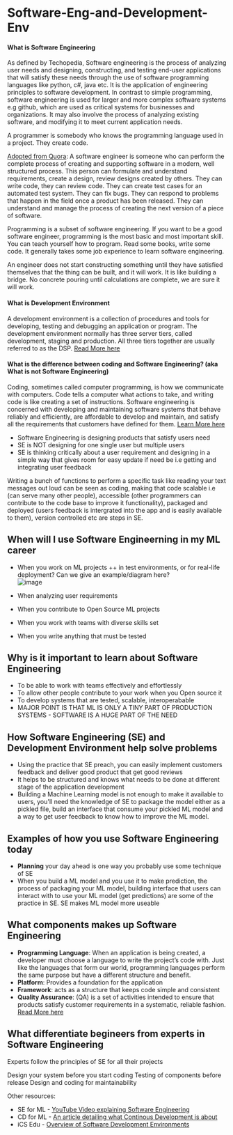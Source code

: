 # Software-Eng-and-Development-Env

#### What is Software Engineering
As defined by Techopedia, Software engineering is the process of analyzing user needs and designing, constructing, and testing end-user applications that will satisfy these needs through the use of software programming languages like python, c#, java etc. It is the application of engineering principles to software development. In contrast to simple programming, software engineering is used for larger and more complex software systems e.g github, which are used as critical systems for businesses and organizations. It may also involve the process of analyzing existing software, and modifying it to meet current application needs.

A programmer is somebody who knows the programming language used in a project. They create code. 

[Adopted from Quora](https://www.quora.com/What-is-software-engineering-vs-programming): A software engineer is someone who can perform the complete process of creating and supporting software in a modern, well structured process. This person can formulate and understand requirements, create a design, review designs created by others. They can write code, they can review code. They can create test cases for an automated test system. They can fix bugs. They can respond to problems that happen in the field once a product has been released. They can understand and manage the process of creating the next version of a piece of software.

Programming is a subset of software engineering. If you want to be a good software engineer, programming is the most basic and most important skill. You can teach yourself how to program. Read some books, write some code. It generally takes some job experience to learn software engineering.

An engineer does not start constructing something until they have satisfied themselves that the thing can be built, and it will work. It is like building a bridge. No concrete pouring until calculations are complete, we are sure it will work.


#### What is Development Environment
A development environment is a collection of procedures and tools for developing, testing and debugging an application or program. The development environment normally has three server tiers, called development, staging and production. All three tiers together are usually referred to as the DSP. [Read More here](https://www.techopedia.com/definition/16376/development-environment#:~:text=A%20development%20environment%20is%20a,referred%20to%20as%20the%20DSP.)

#### What is the difference between coding and Software Engineering? (aka What is not Software Engineering)
Coding, sometimes called computer programming, is how we communicate with computers. Code tells a computer what actions to take, and writing code is like creating a set of instructions. Software engineering is concerned with developing and maintaining software systems that behave reliably and efficiently, are affordable to develop and maintain, and satisfy all the requirements that customers have defined for them. [Learn More here](https://www.tutorialspoint.com/software_engineering/software_engineering_overview.htm)

- Software Engineering is designing products that satisfy users need
- SE is NOT designing for one single user but multiple users
- SE is thinking critically about a user requirement and designing in a simple way that gives room for easy update if need be i.e getting and integrating user feedback

Writing a bunch of functions to perform a specific task like reading your text messages out loud can be seen as coding, making that code scalable i.e (can serve many other people), accessible (other programmers can contribute to the code base to improve it functionality), packaged and deployed (users feedback is intergrated into the app and is easily available to them), version controlled etc are steps in SE.

## When will I use Software Engineerning in my ML career
- When you work on ML projects ++ in test environments, or for real-life deployment?  Can we give an example/diagram here?  
![image](https://user-images.githubusercontent.com/53749394/114845439-0bb96f00-9ddc-11eb-8dc3-e55a8caa5939.png)

- When analyzing user requirements
- When you contribute to Open Source ML projects
- When you work with teams with diverse skills set
- When you write anything that must be tested

## Why is it important to learn about Software Engineering
- To be able to work with teams effectively and effortlessly
- To allow other people contribute to your work when you Open source it
- To develop systems that are tested, scalable, interoperabable
- MAJOR POINT IS THAT ML IS ONLY A TINY PART OF PRODUCTION SYSTEMS - SOFTWARE IS A HUGE PART OF THE NEED


## How Software Engineering (SE) and Development Environment help solve problems
- Using the practice that SE preach, you can easily implement customers feedback and deliver good product that get good reviews
- It helps to be structured and knows what needs to be done at different stage of the application development
- Building a Machine Learning model is not enough to make it available to users, you'll need the knowledge of SE to package the model either as a pickled file, build an interface that consume your pickled ML model and a way to get user feedback to know how to improve the ML model. 

## Examples of how you use Software Engineering today

- **Planning** your day ahead is one way you probably use some technique of SE
- When you build a ML model and you use it to make prediction, the process of packaging your ML model, building interface that users can interact with to use your ML model (get predictions) are some of the practice in SE. SE makes ML model more useable

## What components makes up Software Engineering
- **Programming Language**: When an application is being created, a developer must choose a language to write the project’s code with. Just like the languages that form our world, programming languages perform the same purpose but have a different structure and benefit.
- **Platform**: Provides a foundation for the application
- **Framework**: acts as a structure that keeps code simple and consistent
- **Quality Assurance**: (QA) is a set of activities intended to ensure that products satisfy customer requirements in a systematic, reliable fashion.
[Read More here](https://swansoftwaresolutions.com/the-basic-components-of-software-development/)

## What differentiate begineers from experts in Software Engineering
Experts follow the principles of SE for all their projects

Design your system before you start coding
Testing of components before release
Design and coding for maintainability

Other resources:
- SE for ML - [YouTube Video explaining Software Engineering](https://www.youtube.com/watch?v=2JXjtPB-RJw)
- CD for ML - [An article detailing what Continous Development is about](https://martinfowler.com/articles/cd4ml.html)
- iCS Edu - [Overview of Software Development Environments](https://www.ics.uci.edu/~andre/ics228s2006/dartellisonfeilerhabermann.pdf)
